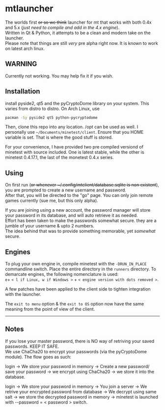 # mtlauncher

The worlds first ~~or so we think~~ launcher for mt that works with both 0.4x and 5.x (*just need to compile and add in the 4.x engine*).  
Written in Qt & Python, it attempts to be a clean and modern take on the launcher.  
Please note that things are still *very* pre alpha right now. It is known to work on latest arch linux.

## WARNING
Currently not working. You may help fix it if you wish.

## Installation

install pyside2, qt5 and the pyCryptoDome library on your system. This varies from distro to distro.
On Arch Linux, use
```bash
pacman -Sy pyside2 qt5 python-pycryptodome
```
Then, clone this repo into any location. /opt can be used as well. I personally use ``~/Documents/minetest/client``.
Ensure that you HOME variable is set. That is where the good stuff is stored.  

For your convenience, I have provided two pre compiled versiond of minetest with source included. One is latest stable, while the other is minetest 0.4.17.1, the last of the monetest 0.4.x series.

## Using

On first run (~~or whenever ~/.config/mtclient/database.sqlite is non existent~~), you are prompted to create a new username and password.  
After that, you will be directed to the "go" page. You can only join remote games currently (sue me, but this only alpha).

If you are joining using a new account, the password manager will store your password in its database, and will auto retrieve it as needed.  
Effort has been taken to make the passwords somewhat secure. they are a jumble of your username & upto 2 numbers.  
The idea behind that was to provide something memorable, yet *somewhat* secure.


## Engines

To plug your own engine in, compile minetest with the ``-DRUN_IN_PLACE`` commandline switch.
Place the entire directory in the ``runners`` directory. To demarcate engines, the following nomenclature is used:  
`e`+ ``< l if Linux, w if Windows >`` + ``< engine version with dots removed >``.

A few patches have been applied to the client side to tighten integration with the launcher.  

The ``exit to menu`` option & the ``exit to OS`` option now have the same meaning from the point of view of the client.

---

## Notes

If you lose your master password, there is NO way of retriving your saved passwords. KEEP IT SAFE.  
We use ChaCha20 to encrypt your passwords (via the pyCryptoDome module). The flow goes as such:

login -> We store your password in memory -> Create a new password/ save your password -> we encrypt using ChaCha20 -> we store it into the database.

login -> We store your password in memory -> You join a server -> We retrive your encrypted password from database -> We decrypt using same salt -> we store the decrypted password in memory -> minetest is launched with --password = < password > switch.

